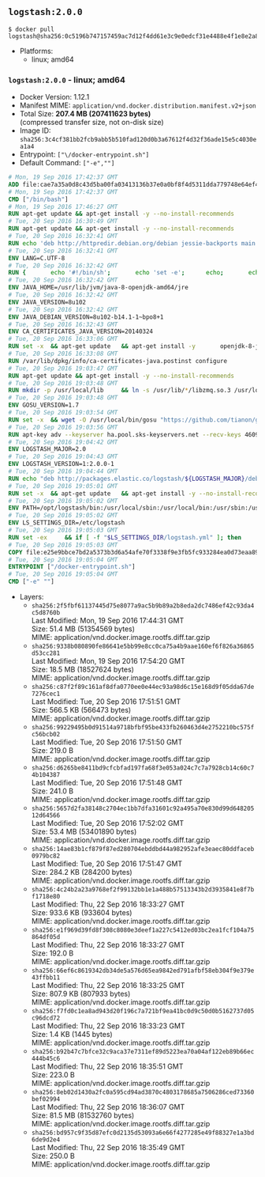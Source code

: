 ## `logstash:2.0.0`

```console
$ docker pull logstash@sha256:0c5196b747157459ac7d12f4dd61e3c9e0edcf31e4488e4f1e8e2a8e383ec531
```

-	Platforms:
	-	linux; amd64

### `logstash:2.0.0` - linux; amd64

-	Docker Version: 1.12.1
-	Manifest MIME: `application/vnd.docker.distribution.manifest.v2+json`
-	Total Size: **207.4 MB (207411623 bytes)**  
	(compressed transfer size, not on-disk size)
-	Image ID: `sha256:3c4cf381bb2fcb9abb5b510fad120d0b3a67612f4d32f36ade15e5c4030ea1a4`
-	Entrypoint: `["\/docker-entrypoint.sh"]`
-	Default Command: `["-e",""]`

```dockerfile
# Mon, 19 Sep 2016 17:42:37 GMT
ADD file:cae7a35a0d8c43d5ba00fa03413136b37e0a0bf8f4d5311dda779748e64ef425 in / 
# Mon, 19 Sep 2016 17:42:37 GMT
CMD ["/bin/bash"]
# Mon, 19 Sep 2016 17:46:27 GMT
RUN apt-get update && apt-get install -y --no-install-recommends 		ca-certificates 		curl 		wget 	&& rm -rf /var/lib/apt/lists/*
# Tue, 20 Sep 2016 16:30:49 GMT
RUN apt-get update && apt-get install -y --no-install-recommends 		bzip2 		unzip 		xz-utils 	&& rm -rf /var/lib/apt/lists/*
# Tue, 20 Sep 2016 16:32:41 GMT
RUN echo 'deb http://httpredir.debian.org/debian jessie-backports main' > /etc/apt/sources.list.d/jessie-backports.list
# Tue, 20 Sep 2016 16:32:41 GMT
ENV LANG=C.UTF-8
# Tue, 20 Sep 2016 16:32:42 GMT
RUN { 		echo '#!/bin/sh'; 		echo 'set -e'; 		echo; 		echo 'dirname "$(dirname "$(readlink -f "$(which javac || which java)")")"'; 	} > /usr/local/bin/docker-java-home 	&& chmod +x /usr/local/bin/docker-java-home
# Tue, 20 Sep 2016 16:32:42 GMT
ENV JAVA_HOME=/usr/lib/jvm/java-8-openjdk-amd64/jre
# Tue, 20 Sep 2016 16:32:42 GMT
ENV JAVA_VERSION=8u102
# Tue, 20 Sep 2016 16:32:42 GMT
ENV JAVA_DEBIAN_VERSION=8u102-b14.1-1~bpo8+1
# Tue, 20 Sep 2016 16:32:43 GMT
ENV CA_CERTIFICATES_JAVA_VERSION=20140324
# Tue, 20 Sep 2016 16:33:06 GMT
RUN set -x 	&& apt-get update 	&& apt-get install -y 		openjdk-8-jre-headless="$JAVA_DEBIAN_VERSION" 		ca-certificates-java="$CA_CERTIFICATES_JAVA_VERSION" 	&& rm -rf /var/lib/apt/lists/* 	&& [ "$JAVA_HOME" = "$(docker-java-home)" ]
# Tue, 20 Sep 2016 16:33:08 GMT
RUN /var/lib/dpkg/info/ca-certificates-java.postinst configure
# Tue, 20 Sep 2016 19:03:47 GMT
RUN apt-get update && apt-get install -y --no-install-recommends 		libzmq3 	&& rm -rf /var/lib/apt/lists/*
# Tue, 20 Sep 2016 19:03:48 GMT
RUN mkdir -p /usr/local/lib 	&& ln -s /usr/lib/*/libzmq.so.3 /usr/local/lib/libzmq.so
# Tue, 20 Sep 2016 19:03:48 GMT
ENV GOSU_VERSION=1.7
# Tue, 20 Sep 2016 19:03:54 GMT
RUN set -x 	&& wget -O /usr/local/bin/gosu "https://github.com/tianon/gosu/releases/download/$GOSU_VERSION/gosu-$(dpkg --print-architecture)" 	&& wget -O /usr/local/bin/gosu.asc "https://github.com/tianon/gosu/releases/download/$GOSU_VERSION/gosu-$(dpkg --print-architecture).asc" 	&& export GNUPGHOME="$(mktemp -d)" 	&& gpg --keyserver ha.pool.sks-keyservers.net --recv-keys B42F6819007F00F88E364FD4036A9C25BF357DD4 	&& gpg --batch --verify /usr/local/bin/gosu.asc /usr/local/bin/gosu 	&& rm -r "$GNUPGHOME" /usr/local/bin/gosu.asc 	&& chmod +x /usr/local/bin/gosu 	&& gosu nobody true
# Tue, 20 Sep 2016 19:03:56 GMT
RUN apt-key adv --keyserver ha.pool.sks-keyservers.net --recv-keys 46095ACC8548582C1A2699A9D27D666CD88E42B4
# Tue, 20 Sep 2016 19:04:42 GMT
ENV LOGSTASH_MAJOR=2.0
# Tue, 20 Sep 2016 19:04:43 GMT
ENV LOGSTASH_VERSION=1:2.0.0-1
# Tue, 20 Sep 2016 19:04:44 GMT
RUN echo "deb http://packages.elastic.co/logstash/${LOGSTASH_MAJOR}/debian stable main" > /etc/apt/sources.list.d/logstash.list
# Tue, 20 Sep 2016 19:05:01 GMT
RUN set -x 	&& apt-get update 	&& apt-get install -y --no-install-recommends logstash=$LOGSTASH_VERSION 	&& rm -rf /var/lib/apt/lists/*
# Tue, 20 Sep 2016 19:05:02 GMT
ENV PATH=/opt/logstash/bin:/usr/local/sbin:/usr/local/bin:/usr/sbin:/usr/bin:/sbin:/bin
# Tue, 20 Sep 2016 19:05:02 GMT
ENV LS_SETTINGS_DIR=/etc/logstash
# Tue, 20 Sep 2016 19:05:03 GMT
RUN set -ex 	&& if [ -f "$LS_SETTINGS_DIR/logstash.yml" ]; then 		sed -ri 's!^(path.log|path.config):!#&!g' "$LS_SETTINGS_DIR/logstash.yml"; 	fi
# Tue, 20 Sep 2016 19:05:03 GMT
COPY file:e25e9bbce7bd2a5373b3d6a54afe70f3338f9e3fb5fc933284ea0d73eaa8985c in / 
# Tue, 20 Sep 2016 19:05:04 GMT
ENTRYPOINT ["/docker-entrypoint.sh"]
# Tue, 20 Sep 2016 19:05:04 GMT
CMD ["-e" ""]
```

-	Layers:
	-	`sha256:2f5fbf61137445d75e8077a9ac5b9b89a2b8eda2dc7486ef42c93da4c5d8760b`  
		Last Modified: Mon, 19 Sep 2016 17:44:31 GMT  
		Size: 51.4 MB (51354569 bytes)  
		MIME: application/vnd.docker.image.rootfs.diff.tar.gzip
	-	`sha256:9338b080890fe86641e5bb99e8cc0ca75a4b9aae160ef6f826a36865d53cc281`  
		Last Modified: Mon, 19 Sep 2016 17:54:20 GMT  
		Size: 18.5 MB (18527624 bytes)  
		MIME: application/vnd.docker.image.rootfs.diff.tar.gzip
	-	`sha256:c87f2f89c161af8dfa0770ee0e44ec93a98d6c15e168d9f05dda67de7276cec1`  
		Last Modified: Tue, 20 Sep 2016 17:51:51 GMT  
		Size: 566.5 KB (566473 bytes)  
		MIME: application/vnd.docker.image.rootfs.diff.tar.gzip
	-	`sha256:99229495b0d91514a9718bfbf95be433fb260463d4e2752210bc575fc56bcb02`  
		Last Modified: Tue, 20 Sep 2016 17:51:50 GMT  
		Size: 219.0 B  
		MIME: application/vnd.docker.image.rootfs.diff.tar.gzip
	-	`sha256:d6265be8411bd9cfcbfad197fa68f3e053a024c7c7a7928cb14c60c74b104387`  
		Last Modified: Tue, 20 Sep 2016 17:51:48 GMT  
		Size: 241.0 B  
		MIME: application/vnd.docker.image.rootfs.diff.tar.gzip
	-	`sha256:5657d2fa38148c2704ec1bb7dfa31601c92a495a70e830d99d64820512d64566`  
		Last Modified: Tue, 20 Sep 2016 17:52:02 GMT  
		Size: 53.4 MB (53401890 bytes)  
		MIME: application/vnd.docker.image.rootfs.diff.tar.gzip
	-	`sha256:14ae83b1cf879f87ed280704ebddbd44a982952afe3eaec80ddfaceb0979bc82`  
		Last Modified: Tue, 20 Sep 2016 17:51:47 GMT  
		Size: 284.2 KB (284200 bytes)  
		MIME: application/vnd.docker.image.rootfs.diff.tar.gzip
	-	`sha256:4c24b2a23a9768ef2f99132bb1e1a488b57513343b2d3935841e8f7bf1718e80`  
		Last Modified: Thu, 22 Sep 2016 18:33:27 GMT  
		Size: 933.6 KB (933604 bytes)  
		MIME: application/vnd.docker.image.rootfs.diff.tar.gzip
	-	`sha256:e1f969d39fd8f308c8080e3deef1a227c5412ed03bc2ea1fcf104a75864df05d`  
		Last Modified: Thu, 22 Sep 2016 18:33:27 GMT  
		Size: 192.0 B  
		MIME: application/vnd.docker.image.rootfs.diff.tar.gzip
	-	`sha256:66ef6c8619342db34de5a576d65ea9842ed791afbf58eb304f9e379e43ffbb11`  
		Last Modified: Thu, 22 Sep 2016 18:33:25 GMT  
		Size: 807.9 KB (807933 bytes)  
		MIME: application/vnd.docker.image.rootfs.diff.tar.gzip
	-	`sha256:f7fd0c1ea8ad943d20f196c7a721bf9ea41bc0d9c50d0b5162737d05c96dcd72`  
		Last Modified: Thu, 22 Sep 2016 18:33:23 GMT  
		Size: 1.4 KB (1445 bytes)  
		MIME: application/vnd.docker.image.rootfs.diff.tar.gzip
	-	`sha256:b92b47c7bfce32c9aca37e7311ef89d5223ea70a04af122eb89b66ec444b45c6`  
		Last Modified: Thu, 22 Sep 2016 18:35:51 GMT  
		Size: 223.0 B  
		MIME: application/vnd.docker.image.rootfs.diff.tar.gzip
	-	`sha256:8eb02d1430a2fc0a595cd94ad3870c4803178685a7506286ced73360bef02994`  
		Last Modified: Thu, 22 Sep 2016 18:36:07 GMT  
		Size: 81.5 MB (81532760 bytes)  
		MIME: application/vnd.docker.image.rootfs.diff.tar.gzip
	-	`sha256:bd957c9f35d87efc0d2135d53093a6e66f4277285e49f88327e1a3bd6de9d2e4`  
		Last Modified: Thu, 22 Sep 2016 18:35:49 GMT  
		Size: 250.0 B  
		MIME: application/vnd.docker.image.rootfs.diff.tar.gzip
